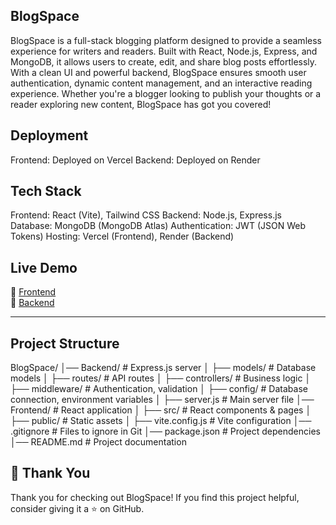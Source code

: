 ##  BlogSpace

BlogSpace is a full-stack blogging platform designed to provide a seamless experience for writers and readers.
Built with React, Node.js, Express, and MongoDB, it allows users to create, edit, and share blog posts effortlessly.
With a clean UI and powerful backend, BlogSpace ensures smooth user authentication, dynamic content management, and an interactive reading experience. 
Whether you're a blogger looking to publish your thoughts or a reader exploring new content, BlogSpace has got you covered! 

## Deployment
Frontend: Deployed on Vercel
Backend: Deployed on Render

## Tech Stack
Frontend: React (Vite), Tailwind CSS
Backend: Node.js, Express.js
Database: MongoDB (MongoDB Atlas)
Authentication: JWT (JSON Web Tokens)
Hosting: Vercel (Frontend), Render (Backend)

##  Live Demo
🔗 [Frontend](https://blog-space-lac.vercel.app/)  
🔗 [Backend](https://blogspace-jh9a.onrender.com/)

---

##  Project Structure
BlogSpace/
│── Backend/          # Express.js server
│   ├── models/       # Database models
│   ├── routes/       # API routes
│   ├── controllers/  # Business logic
│   ├── middleware/   # Authentication, validation
│   ├── config/       # Database connection, environment variables
│   ├── server.js     # Main server file
│── Frontend/         # React application
│   ├── src/         # React components & pages
│   ├── public/      # Static assets
│   ├── vite.config.js  # Vite configuration
│── .gitignore        # Files to ignore in Git
│── package.json      # Project dependencies
│── README.md         # Project documentation

## 🙌 Thank You  
Thank you for checking out BlogSpace! If you find this project helpful, consider giving it a ⭐ on GitHub.  

